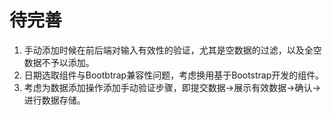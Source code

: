 # 待完善

1. 手动添加时候在前后端对输入有效性的验证，尤其是空数据的过滤，以及全空数据不予以添加。
2. 日期选取组件与Bootbtrap兼容性问题，考虑换用基于Bootstrap开发的组件。
3. 考虑为数据添加操作添加手动验证步骤，即提交数据->展示有效数据->确认->进行数据存储。
